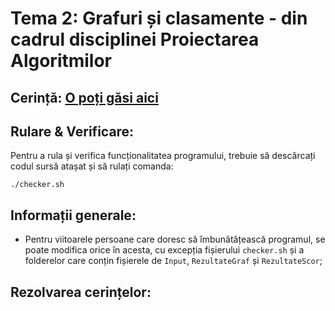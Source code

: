 # Tema 2: Grafuri și clasamente - din cadrul disciplinei Proiectarea Algoritmilor

## Cerință: [O poți găsi aici](https://github.com/Vlad20405/Tema_2/blob/main/PA_tema2.pdf)

## Rulare & Verificare:
Pentru a rula și verifica funcționalitatea programului, trebuie să descărcați codul sursă atașat și să rulați comanda:
```shell
./checker.sh
```

## Informații generale:
* Pentru viitoarele persoane care doresc să îmbunătățească programul, se poate modifica orice în acesta, cu excepția fișierului `checker.sh` și a folderelor care conțin fișierele de `Input`, `RezultateGraf` și `RezultateScor`;

## Rezolvarea cerințelor:
